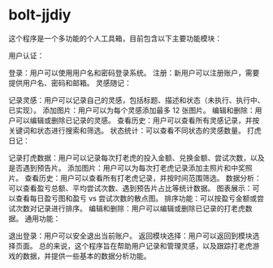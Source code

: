 # bolt-jjdiy
这个程序是一个多功能的个人工具箱，目前包含以下主要功能模块：

用户认证：

登录：用户可以使用用户名和密码登录系统。
注册：新用户可以注册账户，需要提供用户名、密码和邮箱。
灵感随记：

记录灵感：用户可以记录自己的灵感，包括标题、描述和状态（未执行、执行中、已实现）。
添加图片：用户可以为每个灵感添加最多 12 张图片。
编辑和删除：用户可以编辑或删除已记录的灵感。
查看历史：用户可以查看所有灵感记录，并按关键词和状态进行搜索和筛选。
状态统计：可以查看不同状态的灵感数量。
打虎日记：

记录打虎数据：用户可以记录每次打老虎的投入金额、兑换金额、尝试次数，以及是否遇到预告片。
添加图片：用户可以为每次打老虎记录添加主照片和中奖照片。
查看历史：用户可以查看所有打老虎记录，并按时间范围筛选。
数据分析：可以查看盈亏总额、平均尝试次数、遇到预告片占比等统计数据。
图表展示：可以查看每日盈亏图和盈亏 vs 尝试次数的散点图。
排序功能：可以按盈亏金额或尝试次数对记录进行排序。
编辑和删除：用户可以编辑或删除已记录的打老虎数据。
通用功能：

退出登录：用户可以安全退出当前账户。
返回模块选择：用户可以返回到模块选择页面。
总的来说，这个程序旨在帮助用户记录和管理灵感，以及跟踪打老虎游戏的数据，并提供一些基本的数据分析功能。
